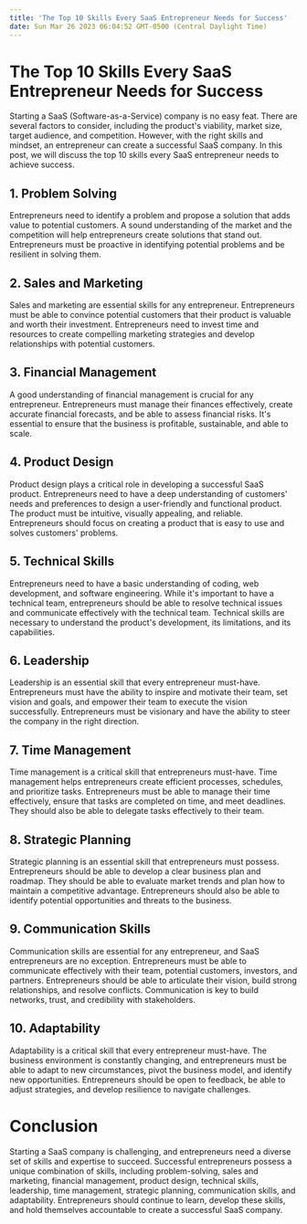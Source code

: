 ```yaml
---
title: 'The Top 10 Skills Every SaaS Entrepreneur Needs for Success'
date: Sun Mar 26 2023 06:04:52 GMT-0500 (Central Daylight Time)
---
```


# The Top 10 Skills Every SaaS Entrepreneur Needs for Success

Starting a SaaS (Software-as-a-Service) company is no easy feat. There are several factors to consider, including the product's viability, market size, target audience, and competition. However, with the right skills and mindset, an entrepreneur can create a successful SaaS company. In this post, we will discuss the top 10 skills every SaaS entrepreneur needs to achieve success.

## 1. Problem Solving

Entrepreneurs need to identify a problem and propose a solution that adds value to potential customers. A sound understanding of the market and the competition will help entrepreneurs create solutions that stand out. Entrepreneurs must be proactive in identifying potential problems and be resilient in solving them.

## 2. Sales and Marketing

Sales and marketing are essential skills for any entrepreneur. Entrepreneurs must be able to convince potential customers that their product is valuable and worth their investment. Entrepreneurs need to invest time and resources to create compelling marketing strategies and develop relationships with potential customers.

## 3. Financial Management

A good understanding of financial management is crucial for any entrepreneur. Entrepreneurs must manage their finances effectively, create accurate financial forecasts, and be able to assess financial risks. It's essential to ensure that the business is profitable, sustainable, and able to scale.

## 4. Product Design

Product design plays a critical role in developing a successful SaaS product. Entrepreneurs need to have a deep understanding of customers' needs and preferences to design a user-friendly and functional product. The product must be intuitive, visually appealing, and reliable. Entrepreneurs should focus on creating a product that is easy to use and solves customers' problems.

## 5. Technical Skills

Entrepreneurs need to have a basic understanding of coding, web development, and software engineering. While it's important to have a technical team, entrepreneurs should be able to resolve technical issues and communicate effectively with the technical team. Technical skills are necessary to understand the product's development, its limitations, and its capabilities.

## 6. Leadership

Leadership is an essential skill that every entrepreneur must-have. Entrepreneurs must have the ability to inspire and motivate their team, set vision and goals, and empower their team to execute the vision successfully. Entrepreneurs must be visionary and have the ability to steer the company in the right direction.

## 7. Time Management

Time management is a critical skill that entrepreneurs must-have. Time management helps entrepreneurs create efficient processes, schedules, and prioritize tasks. Entrepreneurs must be able to manage their time effectively, ensure that tasks are completed on time, and meet deadlines. They should also be able to delegate tasks effectively to their team.

## 8. Strategic Planning

Strategic planning is an essential skill that entrepreneurs must possess. Entrepreneurs should be able to develop a clear business plan and roadmap. They should be able to evaluate market trends and plan how to maintain a competitive advantage. Entrepreneurs should also be able to identify potential opportunities and threats to the business.

## 9. Communication Skills

Communication skills are essential for any entrepreneur, and SaaS entrepreneurs are no exception. Entrepreneurs must be able to communicate effectively with their team, potential customers, investors, and partners. Entrepreneurs should be able to articulate their vision, build strong relationships, and resolve conflicts. Communication is key to build networks, trust, and credibility with stakeholders.

## 10. Adaptability

Adaptability is a critical skill that every entrepreneur must-have. The business environment is constantly changing, and entrepreneurs must be able to adapt to new circumstances, pivot the business model, and identify new opportunities. Entrepreneurs should be open to feedback, be able to adjust strategies, and develop resilience to navigate challenges.

# Conclusion

Starting a SaaS company is challenging, and entrepreneurs need a diverse set of skills and expertise to succeed. Successful entrepreneurs possess a unique combination of skills, including problem-solving, sales and marketing, financial management, product design, technical skills, leadership, time management, strategic planning, communication skills, and adaptability. Entrepreneurs should continue to learn, develop these skills, and hold themselves accountable to create a successful SaaS company.
